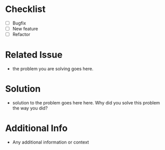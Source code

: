 # Checklist

- [ ] Bugfix
- [ ] New feature
- [ ] Refactor

# Related Issue

- the problem you are solving goes here.

# Solution

- solution to the problem goes here here. Why did you solve this problem the way you did?

# Additional Info

- Any additional information or context